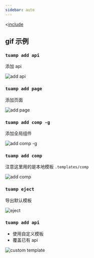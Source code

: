 ```yaml
---
sidebar: auto
---
```


<[include](tua-mp-cli/README.md)

## gif 示例
### `tuamp add api`

添加 api

<p><img :src="$withBase('/cli/add-api.gif')" alt="add api"></p>

### `tuamp add page`

添加页面

<p><img :src="$withBase('/cli/add-page.gif')" alt="add page"></p>

### `tuamp add comp -g`

添加全局组件

<p><img :src="$withBase('/cli/add-comp-global.gif')" alt="add comp -g"></p>

### `tuamp add comp`

注意这里用的是本地模板 `.templates/comp`

<p><img :src="$withBase('/cli/add-comp-local.gif')" alt="add comp"></p>

### `tuamp eject` <Badge text="0.3.0+"/>

导出默认模板

<p><img :src="$withBase('/cli/eject.gif')" alt="eject"></p>

### `tuamp add api`

* 使用自定义模板 <Badge text="0.3.0+"/>
* 覆盖已有 api

<p><img :src="$withBase('/cli/custom-template.gif')" alt="custom template"></p>
